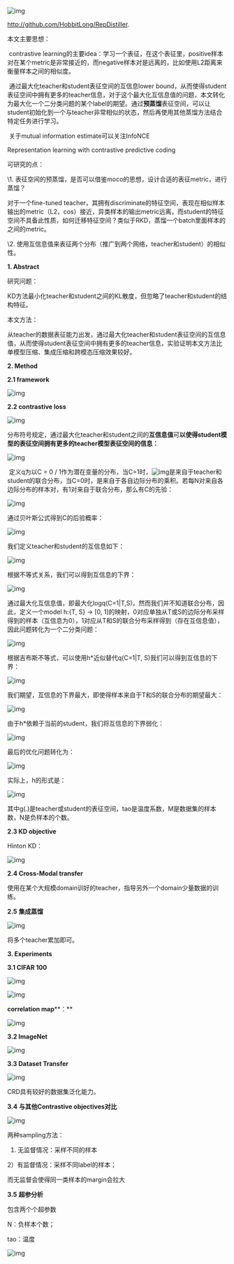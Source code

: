 ![img](images/clip_image001.png)

http://github.com/HobbitLong/RepDistiller.

本文主要思想：

​    contrastive learning的主要idea：学习一个表征，在这个表征里，positive样本对在某个metric是非常接近的，而negative样本对是远离的，比如使用L2距离来衡量样本之间的相似度。

​    通过最大化teacher和student表征空间的互信息lower bound，从而使得student表征空间中拥有更多的teacher信息，对于这个最大化互信息值的问题，本文转化为最大化一个二分类问题的某个label的期望。通过**预蒸馏**表征空间，可以让student初始化到一个与teacher非常相似的状态，然后再使用其他蒸馏方法结合特定任务进行学习。

​    关于mutual information estimate可以关注InfoNCE

Representation learning with contrastive predictive coding

 

可研究的点：

\1. 表征空间的预蒸馏，是否可以借鉴moco的思想，设计合适的表征metric，进行蒸馏？

对于一个fine-tuned teacher，其拥有discriminate的特征空间，表现在相似样本输出的metric（L2，cos）接近，异类样本的输出metric远离，而student的特征空间不具备此性质，如何迁移特征空间？类似于RKD，蒸馏一个batch里面样本的之间的metric。

\2. 使用互信息值来表征两个分布（推广到两个网络，teacher和student）的相似性。

 

**1. Abstract**

研究问题：

​    KD方法最小化teacher和student之间的KL散度，但忽略了teacher和student的结构特征。

本文方法：

​    从teacher的数据表征能力出发，通过最大化teacher和student表征空间的互信息值，从而使得student表征空间中拥有更多的teacher信息，实验证明本文方法比单模型压缩、集成压缩和跨模态压缩效果较好。

 

**2. Method**

**2.1 framework**

![img](images/clip_image002.png)

**2.2 contrastive loss**

![img](images/clip_image003.png)

分布符号规定，通过最大化teacher和student之间的**互信息值**可**以使得****student****模型的表征空间拥有更多的****teacher****模型表征空间的信息：**

![img](images/clip_image004.png)

​    定义q为以C = 0 / 1作为潜在变量的分布，当C=1时，![img](images/clip_image005.png)是来自于teacher和student的联合分布，当C=0时，是来自于各自边际分布的乘积。若每N对来自各边际分布的样本对，有1对来自于联合分布，那么有C的先验：

![img](images/clip_image006.png)

通过贝叶斯公式得到C的后验概率：

![img](images/clip_image007.png)

我们定义teacher和student的互信息如下：

![img](images/clip_image008.png)

根据不等式关系，我们可以得到互信息的下界：

![img](images/clip_image009.png)

通过最大化互信息值，即最大化logq(C=1|T,S)，然而我们并不知道联合分布，因此，定义一个model h:{T, S} -> [0, 1]的映射，0对应单独从T或S的边际分布采样得到的样本（互信息为0），1对应从T和S的联合分布采样得到（存在互信息值），因此问题转化为一个二分类问题：

![img](images/clip_image010.png)

根据吉布斯不等式，可以使用h*近似替代q(C=1|T, S)我们可以得到互信息的下界：

![img](images/clip_image011.png)

我们期望，互信息的下界最大，即使得样本来自于T和S的联合分布的期望最大：

![img](images/clip_image012.png)

由于h*依赖于当前的student，我们将互信息的下界弱化：

![img](images/clip_image013.png)

最后的优化问题转化为：

![img](images/clip_image014.png)

实际上，h的形式是：

![img](images/clip_image015.png)

其中g(.)是teacher或student的表征空间，tao是温度系数，M是数据集的样本数，N是负样本的个数。

 

**2.3 KD objective**

Hinton KD：

![img](images/clip_image016.png)

**2.4 Cross-Modal transfer**

使用在某个大规模domain训好的teacher，指导另外一个domain少量数据的训练。

 

**2.5** **集成蒸馏**

![img](images/clip_image017.png)

将多个teacher累加即可。

 

**3. Experiments**

**3.1 CIFAR 100**

![img](images/clip_image018.png)

![img](images/clip_image019.png)

**correlation map****：**

![img](images/clip_image020.png)

 

**3.2 ImageNet**

![img](images/clip_image021.png)

**3.3 Dataset Transfer**

![img](images/clip_image022.png)

CRD具有较好的数据集泛化能力。

 

**3.4** **与其他****Contrastive objectives****对比**

![img](images/clip_image023.png)

两种sampling方法：

1) 无监督情况：采样不同的样本

2）有监督情况：采样不同label的样本；

而无监督会使得同一类样本的margin会拉大

 

**3.5** **超参分析**

包含两个个超参数

N：负样本个数；

tao：温度

![img](images/clip_image024.png)

 